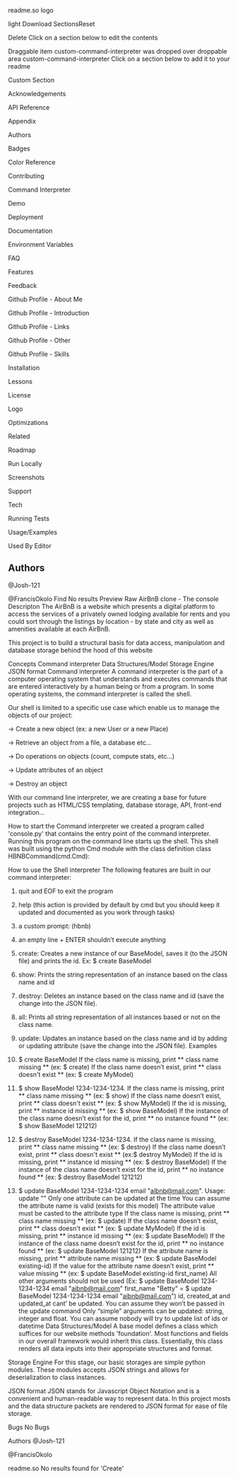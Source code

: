 readme.so logo

light
Download
SectionsReset

Delete
Click on a section below to edit the contents







Draggable item custom-command-interpreter was dropped over droppable area custom-command-interpreter
Click on a section below to add it to your readme

Custom Section

Acknowledgements

API Reference

Appendix

Authors

Badges

Color Reference

Contributing

Command Interpreter

Demo

Deployment

Documentation

Environment Variables

FAQ

Features

Feedback

Github Profile - About Me

Github Profile - Introduction

Github Profile - Links

Github Profile - Other

Github Profile - Skills

Installation

Lessons

License

Logo

Optimizations

Related

Roadmap

Run Locally

Screenshots

Support

Tech

Running Tests

Usage/Examples

Used By
Editor

## Authors

@Josh-121

@FrancisOkolo
Find
No results
Preview
Raw
AirBnB clone - The console
Descripton
The AirBnB is a website which presents a digital platform to access the services of a privately owned lodging available for rents and you could sort through the listings by location - by state and city as well as amenities available at each AirBnB.

This project is to build a structural basis for data access, manipulation and database storage behind the hood of this website

Concepts
Command interpreter
Data Structures/Model
Storage Engine
JSON format
Command interpreter
A command interpreter is the part of a computer operating system that understands and executes commands that are entered interactively by a human being or from a program. In some operating systems, the command interpreter is called the shell.

Our shell is limited to a specific use case which enable us to manage the objects of our project:

-> Create a new object (ex: a new User or a new Place)

-> Retrieve an object from a file, a database etc…

-> Do operations on objects (count, compute stats, etc…)

-> Update attributes of an object

-> Destroy an object

With our command line interpreter, we are creating a base for future projects such as HTML/CSS templating, database storage, API, front-end integration…

How to start the Command interpreter
we created a program called 'console.py' that contains the entry point of the command interpreter. Running this program on the command line starts up the shell. This shell was built using the python Cmd module with the class definition class HBNBCommand(cmd.Cmd):

How to use the Shell interpreter
The following features are built in our command interpreter:

1. quit and EOF to exit the program

2. help (this action is provided by default by cmd but you should keep it 
    updated and documented as you work through tasks)

3. a custom prompt: (hbnb)

4. an empty line + ENTER shouldn’t execute anything

5. create: Creates a new instance of our BaseModel, saves it (to the JSON file)
   and prints the id. Ex: $ create BaseModel

6. show: Prints the string representation of an 
   instance based on the class name and id

7. destroy: Deletes an instance based on the 
   class name and id (save the change into the JSON file).

8. all: Prints all string representation of all instances
   based or not on the class name.

9. update: Updates an instance based on the class name and id 
   by adding or updating attribute (save the change into the JSON file).
Examples
1. $ create BaseModel
    If the class name is missing, print ** class name missing ** (ex: $ create)
    If the class name doesn’t exist, print ** class doesn't exist 
    ** (ex: $ create MyModel)
2. $ show BaseModel 1234-1234-1234.
    If the class name is missing, print ** class name missing ** (ex: $ show)
    If the class name doesn’t exist, print 
        ** class doesn't exist ** (ex: $ show MyModel)
    If the id is missing, print ** instance id missing ** (ex: $ show BaseModel)
    If the instance of the class name doesn’t exist for the id, print 
        ** no instance found ** (ex: $ show BaseModel 121212)
3.  $ destroy BaseModel 1234-1234-1234.
      If the class name is missing, print ** class name missing ** (ex: $ destroy)
      If the class name doesn’t exist, print ** class doesn't exist ** (ex:$ destroy MyModel)
      If the id is missing, print ** instance id missing ** (ex: $ destroy BaseModel)
      If the instance of the class name doesn’t exist for the id, print ** no instance found ** 
        (ex: $ destroy BaseModel 121212)
4.  $ update BaseModel 1234-1234-1234 email "aibnb@mail.com".
      Usage: update <class name> <id> <attribute name> "<attribute value>"
        Only one attribute can be updated at the time
        You can assume the attribute name is valid (exists for this model)
        The attribute value must be casted to the attribute type
      If the class name is missing, print ** class name missing ** (ex: $ update)
      If the class name doesn’t exist, print ** class doesn't exist ** (ex: $ update MyModel)
      If the id is missing, print ** instance id missing ** (ex: $ update BaseModel)
      If the instance of the class name doesn’t exist for the id, print ** no instance found ** 
        (ex: $ update BaseModel 121212)
      If the attribute name is missing, print ** attribute name missing ** (ex: $ update BaseModel existing-id)
      If the value for the attribute name doesn’t exist, print ** value missing ** 
        (ex: $ update BaseModel existing-id first_name)
    All other arguments should not be used (Ex: $ update BaseModel 1234-1234-1234 email 
    "aibnb@mail.com" first_name "Betty" = $ update BaseModel 1234-1234-1234 email "aibnb@mail.com")
    id, created_at and updated_at cant’ be updated. You can assume they won’t be passed in the update command
    Only “simple” arguments can be updated: string, integer and float. You can assume nobody will try to 
    update list of ids or datetime
Data Structures/Model
A base model defines a class which suffices for our website methods 'foundation'. Most functions and fields in our overall framework would inherit this class. Essentially, this class renders all data inputs into their appropriate structures and format.

Storage Engine
For this stage, our basic storages are simple python modules. These modules accepts JSON strings and allows for deserialization to class instances.

JSON format
JSON stands for Javascript Object Notation and is a convenient and human-readable way to represent data. In this project mosts and the data structure packets are rendered to JSON format for ease of file storage.

Bugs
No Bugs

Authors
@Josh-121

@FrancisOkolo

readme.so
No results found for 'Create'

